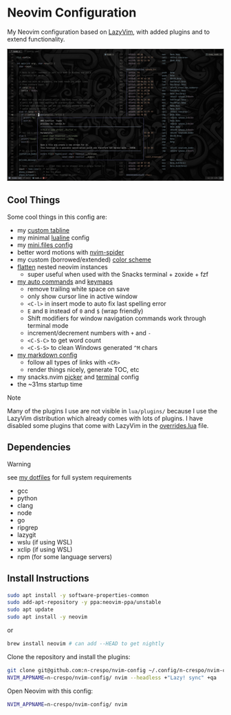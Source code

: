 # Neovim Configuration

My Neovim configuration based on [LazyVim](https://www.lazyvim.org), with added
plugins and to extend functionality.

![start screen](./images/image.png)

## Cool Things

Some cool things in this config are:

- my [custom tabline](./lua/custom/tabline.lua)
- my minimal [lualine](./lua/plugins/lualine.lua) config
- my [mini.files config](./lua/plugins/mini-files.lua)
- better word motions with [nvim-spider](./lua/plugins/spider.lua)
- my custom (borrowed/extended) [color scheme](./colors/macro.lua)
- [flatten](https://github.com/willothy/flatten.nvim) nested neovim instances
  - super useful when used with the Snacks terminal + zoxide + fzf
- [my auto commands](./lua/config/autocmds.lua) and [keymaps](./lua/config/keymaps.lua)
  - remove trailing white space on save
  - only show cursor line in active window
  - `<C-l>` in insert mode to auto fix last spelling error
  - `E` and `B` instead of `0` and `$` (wrap friendly)
  - Shift modifiers for window navigation commands work through terminal mode
  - increment/decrement numbers with `+` and `-`
  - `<C-S-C>` to get word count
  - `<C-S-S>` to clean Windows generated `^M` chars
- [my markdown config](./lua/plugins/markdown.lua)
  - follow all types of links with `<CR>`
  - render things nicely, generate TOC, etc
- my snacks.nvim [picker](./lua/plugins/picker.lua) and [terminal](./lua/plugins/terminal.lua) config
- the ~31ms startup time

> [!NOTE]
> Many of the plugins I use are not visible in `lua/plugins/` because I use the
> LazyVim distribution which already comes with lots of plugins. I have disabled
> some plugins that come with LazyVim in the [overrides.lua](./lua/plugins/overrides.lua) file.

## Dependencies

> [!WARNING]
> see [my dotfiles](https://www.github.com/n-crespo/dotfiles) for full system requirements

- gcc
- python
- clang
- node
- go
- ripgrep
- lazygit
- wslu (if using WSL)
- xclip (if using WSL)
- npm (for some language servers)

## Install Instructions

```bash
sudo apt install -y software-properties-common
sudo add-apt-repository -y ppa:neovim-ppa/unstable
sudo apt update
sudo apt install -y neovim
```

or

```bash
brew install neovim # can add --HEAD to get nightly
```

Clone the repository and install the plugins:

```bash
git clone git@github.com:n-crespo/nvim-config ~/.config/n-crespo/nvim-config
NVIM_APPNAME=n-crespo/nvim-config/ nvim --headless +"Lazy! sync" +qa
```

Open Neovim with this config:

```bash
NVIM_APPNAME=n-crespo/nvim-config/ nvim
```
